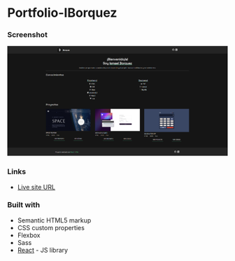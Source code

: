 # Portfolio-IBorquez

### Screenshot

![](screenshot.png)

### Links

- [Live site URL](https://siluetaz.github.io/portfolio-iborquez/)

### Built with
- Semantic HTML5 markup
- CSS custom properties
- Flexbox
- Sass
- [React](https://reactjs.org/) - JS library
